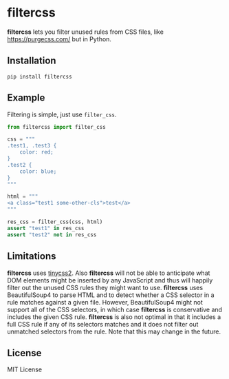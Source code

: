 # filtercss

**filtercss** lets you filter unused rules from CSS files, like <https://purgecss.com/> but in Python.

## Installation

```shell
pip install filtercss
```

## Example

Filtering is simple, just use `filter_css`.

```python
from filtercss import filter_css

css = """
.test1, .test3 {
    color: red;
}
.test2 {
    color: blue;
}
"""

html = """
<a class="test1 some-other-cls">test</a>
"""

res_css = filter_css(css, html)
assert "test1" in res_css
assert "test2" not in res_css
```

## Limitations

**filtercss** uses [tinycss2](https://doc.courtbouillon.org/tinycss2/stable/). Also **filtercss** will not be able
to anticipate what DOM elements might be inserted by any JavaScript and thus will happily filter out the unused
CSS rules they might want to use. **filtercss** uses BeautifulSoup4 to parse HTML and to detect whether a
CSS selector in a rule matches against a given file. However, BeautifulSoup4 might not support all of the CSS
selectors, in which case **filtercss** is conservative and includes the given CSS rule. **filtercss** is also
not optimal in that it includes a full CSS rule if any of its selectors matches and it does not filter out
unmatched selectors from the rule. Note that this may change in the future.

## License

MIT License